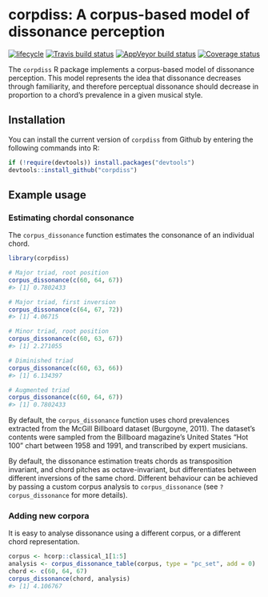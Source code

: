 
<!-- README.md is generated from README.Rmd. Please edit that file -->

# corpdiss: A corpus-based model of dissonance perception

[![lifecycle](https://img.shields.io/badge/lifecycle-maturing-blue.svg)](https://www.tidyverse.org/lifecycle/#maturing)
[![Travis build
status](https://travis-ci.org/pmcharrison/corpdiss.svg?branch=master)](https://travis-ci.org/pmcharrison/corpdiss)
[![AppVeyor build
status](https://ci.appveyor.com/api/projects/status/github/pmcharrison/corpdiss?branch=master&svg=true)](https://ci.appveyor.com/project/pmcharrison/corpdiss)
[![Coverage
status](https://coveralls.io/repos/github/pmcharrison/corpdiss/badge.svg)](https://coveralls.io/r/pmcharrison/corpdiss?branch=master)

The `corpdiss` R package implements a corpus-based model of dissonance
perception. This model represents the idea that dissonance decreases
through familiarity, and therefore perceptual dissonance should decrease
in proportion to a chord’s prevalence in a given musical style.

## Installation

You can install the current version of `corpdiss` from Github by
entering the following commands into R:

``` r
if (!require(devtools)) install.packages("devtools")
devtools::install_github("corpdiss")
```

## Example usage

### Estimating chordal consonance

The `corpus_dissonance` function estimates the consonance of an
individual chord.

``` r
library(corpdiss)

# Major triad, root position
corpus_dissonance(c(60, 64, 67))
#> [1] 0.7802433

# Major triad, first inversion
corpus_dissonance(c(64, 67, 72))
#> [1] 4.06715

# Minor triad, root position
corpus_dissonance(c(60, 63, 67))
#> [1] 2.271055

# Diminished triad
corpus_dissonance(c(60, 63, 66))
#> [1] 6.134397

# Augmented triad
corpus_dissonance(c(60, 64, 67))
#> [1] 0.7802433
```

By default, the `corpus_dissonance` function uses chord prevalences
extracted from the McGill Billboard dataset (Burgoyne, 2011). The
dataset’s contents were sampled from the Billboard magazine’s United
States “Hot 100” chart between 1958 and 1991, and transcribed by expert
musicians.

By default, the dissonance estimation treats chords as transposition
invariant, and chord pitches as octave-invariant, but differentiates
between different inversions of the same chord. Different behaviour can
be achieved by passing a custom corpus analysis to `corpus_dissonance`
(see `?corpus_dissonance` for more details).

### Adding new corpora

It is easy to analyse dissonance using a different corpus, or a
different chord representation.

``` r
corpus <- hcorp::classical_1[1:5]
analysis <- corpus_dissonance_table(corpus, type = "pc_set", add = 0)
chord <- c(60, 64, 67)
corpus_dissonance(chord, analysis)
#> [1] 4.106767
```
